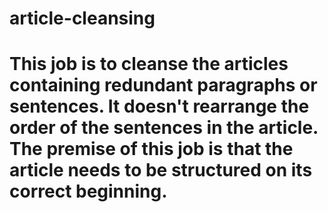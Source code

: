 # article-cleansing
# This job is to cleanse the articles containing redundant paragraphs or sentences. It doesn't rearrange the order of the sentences in the article. The premise of this job is that the article needs to be structured on its correct beginning.
